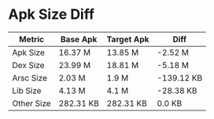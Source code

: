 # Apk Size Diff

| Metric     | Base Apk   | Target Apk | Diff        |
| ---------- | ---------- | ---------- | ----------- |
| Apk Size   | 16.37  M   | 13.85  M   | -2.52  M    |
| Dex Size   | 23.99  M   | 18.81  M   | -5.18  M    |
| Arsc Size  | 2.03  M    | 1.9  M     | -139.12  KB |
| Lib Size   | 4.13  M    | 4.1  M     | -28.38  KB  |
| Other Size | 282.31  KB | 282.31  KB | 0.0  KB     |


